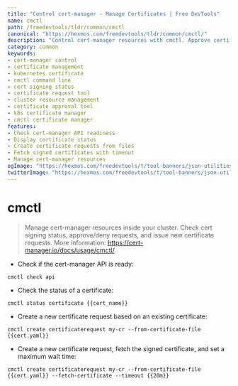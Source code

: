 ```yaml
---
title: "Control cert-manager - Manage Certificates | Free DevTools"
name: cmctl
path: /freedevtools/tldr/common/cmctl
canonical: "https://hexmos.com/freedevtools/tldr/common/cmctl/"
description: "Control cert-manager resources with cmctl. Approve certificate requests, check certificate status, and issue new requests. Free online tool, no registration required."
category: common
keywords:
- cert-manager control
- certificate management
- kubernetes certificate
- cmctl command line
- cert signing status
- certificate request tool
- cluster resource management
- certificate approval tool
- k8s certificate manager
- cmctl certificate manager
features:
- Check cert-manager API readiness
- Display certificate status
- Create certificate requests from files
- Fetch signed certificates with timeout
- Manage cert-manager resources
ogImage: "https://hexmos.com/freedevtools/t/tool-banners/json-utilities-banner.png"
twitterImage: "https://hexmos.com/freedevtools/t/tool-banners/json-utilities-banner.png"
---
```


# cmctl

> Manage cert-manager resources inside your cluster.
> Check cert signing status, approve/deny requests, and issue new certificate requests.
> More information: <https://cert-manager.io/docs/usage/cmctl/>.

- Check if the cert-manager API is ready:

`cmctl check api`

- Check the status of a certificate:

`cmctl status certificate {{cert_name}}`

- Create a new certificate request based on an existing certificate:

`cmctl create certificaterequest my-cr --from-certificate-file {{cert.yaml}}`

- Create a new certificate request, fetch the signed certificate, and set a maximum wait time:

`cmctl create certificaterequest my-cr --from-certificate-file {{cert.yaml}} --fetch-certificate --timeout {{20m}}`
